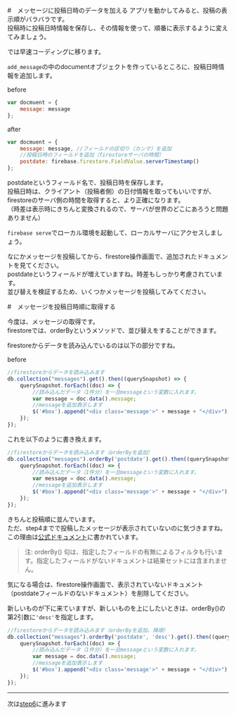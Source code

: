#　メッセージに投稿日時のデータを加える
アプリを動かしてみると、投稿の表示順がバラバラです。  
投稿時に投稿日時情報を保存し、その情報を使って、順番に表示するように変えてみましょう。

では早速コーディングに移ります。

```add_message```の中のdocumentオブジェクトを作っているところに、投稿日時情報を追加します。

before
```js
var docmuent = {
    message: message
};
```

after
```js
var docmuent = {
    message: message, //フィールドの区切り（カンマ）を追加
    //投稿日時のフィールドを追加（firestoreサーバの時間）
    postdate: firebase.firestore.FieldValue.serverTimestamp()
};
```

postdateというフィールド名で、投稿日時を保存します。  
投稿日時は、クライアント（投稿者側）の日付情報を取ってもいいですが、firestoreのサーバ側の時間を取得すると、より正確になります。  
（時差は表示時にきちんと変換されるので、サーバが世界のどこにあろうと問題ありません）

```firebase serve```でローカル環境を起動して、ローカルサーバにアクセスしましょう。

なにかメッセージを投稿してから、firestore操作画面で、追加されたドキュメントを見てください。  
postdateというフィールドが増えていますね。時差もしっかり考慮されています。  
並び替えを検証するため、いくつかメッセージを投稿してみてください。  

#　メッセージを投稿日時順に取得する

今度は、メッセージの取得です。  
firestoreでは、orderByというメソッドで、並び替えをすることができます。  

firestoreからデータを読み込んでいるのは以下の部分ですね。

before
```js
//firestoreからデータを読み込みます
db.collection("messages").get().then((querySnapshot) => {
    querySnapshot.forEach((doc) => {
        //読み込んだデータ（1件分）を一旦messageという変数に入れます。
        var message = doc.data().message;
        //messageを追加表示します
        $('#box').append("<div class='message'>" + message + "</div>");
    });
});
```

これを以下のように書き換えます。

```js
//firestoreからデータを読み込みます（orderByを追加）
db.collection("messages").orderBy('postdate').get().then((querySnapshot) => {
    querySnapshot.forEach((doc) => {
        //読み込んだデータ（1件分）を一旦messageという変数に入れます。
        var message = doc.data().message;
        //messageを追加表示します
        $('#box').append("<div class='message'>" + message + "</div>");
    });
});
```

きちんと投稿順に並んでいます。  
ただ、step4までで投稿したメッセージが表示されていないのに気づきますね。  
この理由は[公式ドキュメント](https://firebase.google.com/docs/firestore/query-data/order-limit-data?authuser=0)に書かれています。

> 注: orderBy() 句は、指定したフィールドの有無によるフィルタも行います。指定したフィールドがないドキュメントは結果セットには含まれません。

気になる場合は、firestore操作画面で、表示されていないドキュメント（postdateフィールドのないドキュメント）を削除してください。

新しいものが下に来ていますが、新しいものを上にしたいときは、orderBy()の第2引数に```'desc'```を指定します。

```js
//firestoreからデータを読み込みます（orderByを追加、降順）
db.collection("messages").orderBy('postdate', 'desc').get().then((querySnapshot) => {
    querySnapshot.forEach((doc) => {
        //読み込んだデータ（1件分）を一旦messageという変数に入れます。
        var message = doc.data().message;
        //messageを追加表示します
        $('#box').append("<div class='message'>" + message + "</div>");
    });
});
```

---

次は[step6](./step6.md)に進みます

